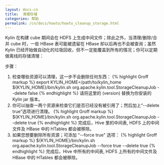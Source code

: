 ```yaml
---
layout: docs-cn
title:  清理存储
categories: 帮助
permalink: /cn/docs/howto/howto_cleanup_storage.html
---
```


Kylin 在构建 cube 期间会在 HDFS 上生成中间文件；除此之外，当清理/删除/合并 cube 时，一些 HBase 表可能被遗留在 HBase 却以后再也不会被查询；虽然 Kylin 已经开始做自动化的垃圾回收，但不一定能覆盖到所有的情况；你可以定期做离线的存储清理：

步骤：
1. 检查哪些资源可以清理，这一步不会删除任何东西：
{% highlight Groff markup %}
export KYLIN_HOME=/path/to/kylin_home
${KYLIN_HOME}/bin/kylin.sh org.apache.kylin.tool.StorageCleanupJob --delete false
{% endhighlight %}
请将这里的 (version) 替换为你安装的 Kylin jar 版本。
2. 你可以抽查一两个资源来检查它们是否已经没有被引用了；然后加上“--delete true”选项进行清理。
{% highlight Groff markup %}
${KYLIN_HOME}/bin/kylin.sh org.apache.kylin.tool.StorageCleanupJob --delete true
{% endhighlight %}
完成后，Hive 里的中间表, HDFS 上的中间文件及 HBase 中的 HTables 都会被移除。
3. 如果您想要删除所有资源；可添加 "--force true" 选项：
{% highlight Groff markup %}
${KYLIN_HOME}/bin/kylin.sh org.apache.kylin.tool.StorageCleanupJob --force true --delete true
{% endhighlight %}
完成后，Hive 中所有的中间表, HDFS 上所有的中间文件及 HBase 中的 HTables 都会被移除。
